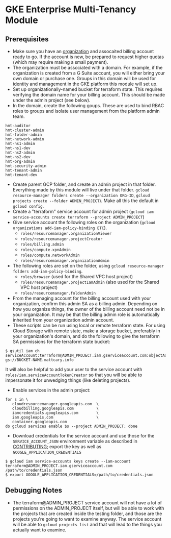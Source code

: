# GKE Enterprise Multi-Tenancy Module

## Prerequisites

* Make sure you have an
  [organization](https://cloud.google.com/resource-manager/docs/quickstart-organizations)
  and assocaited billing account ready to go. If the account is new, be prepared
  to request higher quotas (which may require making a small payment).
* The organization must be associated with a domain. For example, if the
  organization is created from a G Suite account, you will either bring your own
  domain or purchase one. Groups in this domain will be used for identity and
  management in the GKE platform this module will set up.
* Set up organizationally-named bucket for terraform state. This requires
  verifying the domain name for your billing account. This should be made under
  the admin project (see below).
* In the domain, create the following goups. These are used to bind RBAC roles
  to groups and isolate user management from the platform admin team.
```
hmt-auditor
hmt-cluster-admin
hmt-folder-admin
hmt-network-admin
hmt-ns1-admin
hmt-ns1-dev
hmt-ns2-admin
hmt-ns2-dev
hmt-org-admin
hmt-security-admin
hmt-tenant-admin
hmt-tenant-dev
```
* Create parent GCP folder, and create an admin project in that
  folder. Everything made by this module will live under that folder. `gcloud
  resource-manager folders create --organization ORG-ID`, `gcloud projects
  create --folder ADMIN_PROJECT`). Make all this the default in `gcloud config`.
* Create a "terraform" service account for admin project (`gcloud iam service-accounts create
  terraform --project ADMIN_PROJECT`)
* Give service account the following roles on the organization (`gcloud
  organizations add-iam-policy-binding ETC`).
  - `roles/resourcemanager.organizationViewer`
  - `roles/resourcemanager.projectCreator`
  - `roles/billing.admin`
  - `roles/compute.xpnAdmin`
  - `roles/compute.networkAdmin`
  - `roles/resourcemanager.organizationAdmin`
* The following roles are set on the folder, using `gcloud resource-manager folders add-iam-policy-binding`.
  - `roles/browser` (used for the Shared VPC host project)
  - `roles/resourcemanager.projectIamAdmin` (also used for the Shared VPC host project)
  - `roles/resourcemanager.folderAdmin`
* From the managing account for the billing account used with your organization,
    confirm this admin SA as a billing admin. Depending on how you organize
    things, the owner of the billing account need not be in your
    organization. It may be that the billing admin role is automatically
    inherited from your organization admin account.
* These scripts can be run using local or remote terraform state. For using
  Cloud Storage with remote state, make a storage bucket, preferably in your
  organization's domain, and do the following to give the terraform SA permissions for the terraform state bucket:
```
$ gsutil iam ch serviceAccount:terraform@ADMIN_PROJECT.iam.gserviceaccount.com:objectAdmin gs://BUCKET-NAME.mattcary.info
```
  It will also be helpful to add your user to the service account with `roles/iam.serviceAccountTokenCreator`
  so that you will be able to impersonate it for unwedging things (like deleting projects).
* Enable services in the admin project:
```
for s in \
   cloudresourcemanager.googleapis.com  \
   cloudbilling.googleapis.com          \
   iamcredentials.googleapis.com        \
   iam.googleapis.com                   \
   container.googleapis.com             
do gcloud services enable $s --project ADMIN_PROJECT; done
```
* Download credentials for the service account and use those for the
  `SERVICE_ACCOUNT_JSON` environment variable as described in
  [CONTRIBUTING](../../CONTRIBUTING.md); export the key
   as well as `GOOGLE_APPLICATION_CREDENTIALS`
```
$ gcloud iam service-accounts keys create --iam-account terraform@ADMIN_PROJECT.iam.gserviceaccount.com /path/to/credentials.json
$ export GOOGLE_APPLICATION_CREDENTIALS=/path/to/credentials.json
```

## Debugging Notes

* The terraform@ADMIN_PROJECT service account will not have a lot of permissions
  on the ADMIN_PROJECT itself, but will be able to work with the projects that
  are created inside the testing folder, and those are the projects you're going
  to want to examine anyway. The service account will be able to `gcloud
  projects list` and that will lead to the things you actually want to examine.
